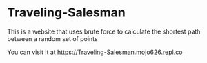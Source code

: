 # Traveling-Salesman
This is a website that uses brute force to calculate the shortest path between a random set of points


You can visit it at https://Traveling-Salesman.mojo626.repl.co
